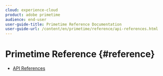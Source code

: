 ```yaml
---
cloud: experience-cloud
product: adobe primetime
audience: end-user
user-guide-title: Primetime Reference Documentation
user-guide-url: /content/en/primetime/reference/api-references.html
---
```


# Primetime Reference {#reference}

+ [API References](api-references.md)
